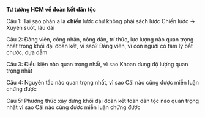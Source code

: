 **Tư tưởng HCM về đoàn kết dân tộc**

Câu 1: Tại sao phần a là **chiến** lược chứ không phải sách lược
Chiến lược -> Xuyên suốt, lâu dài

Câu 2: Đảng viên, công nhân, nông dân, trí thức, lực lượng nào quan trọng nhất trong khối đại đoàn kết, vì sao?
Đảng viên, vì con người có tâm lý bắt chước, dựa dẫm

Câu 3: Điều kiện nào quan trọng nhất, vì sao
Khoan dung độ lượng quan trọng nhất

Câu 4: Nguyên tắc nào quan trọng nhất, vì sao
Cái nào cũng được miễn luận chứng được

Câu 5: Phương thức xây dựng khối đại đoàn kết toàn dân tộc nào quan trọng nhất vì sao
Cái nào cũng được miễn luận chứng được